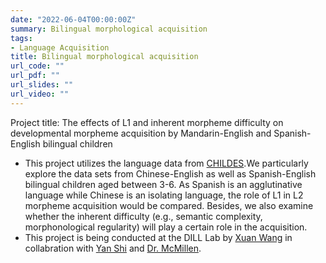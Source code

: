 ```yaml
---
date: "2022-06-04T00:00:00Z"
summary: Bilingual morphological acquisition
tags:
- Language Acquisition
title: Bilingual morphological acquisition
url_code: ""
url_pdf: ""
url_slides: ""
url_video: ""
---
```


Project title: The effects of L1 and inherent morpheme difficulty on developmental morpheme acquisition by Mandarin-English and Spanish-English bilingual children
- This project utilizes the language data from [CHILDES](https://childes.talkbank.org).We particularly explore the data sets from Chinese-English as well as Spanish-English bilingual children aged between 3-6. As Spanish is an agglutinative language while Chinese is an isolating language, the role of L1 in L2 morpheme acquisition would be compared. Besides, we also examine whether the inherent difficulty (e.g., semantic complexity, morphonological regularity) will play a certain role in the acquisition. 
- This project is being conducted at the DILL Lab by [Xuan Wang](https://xwlinguist.netlify.app) in collabration with [Yan Shi](https://faculty.utah.edu/u1371504-YAN_SHI/research/index.hml) and [Dr. McMillen](https://thecollege.syr.edu/people/faculty/stephanie-mcmillen/). 